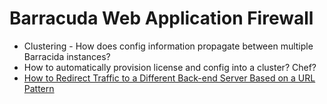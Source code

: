 # Barracuda Web Application Firewall


- Clustering - How does config information propagate between multiple Barracida instances?
- How to automatically provision license and config into a cluster? Chef? 
- [How to Redirect Traffic to a Different Back-end Server Based on a URL Pattern](https://techlib.barracuda.com/WAF/RedirectTrafficBasedonURLPattern)
